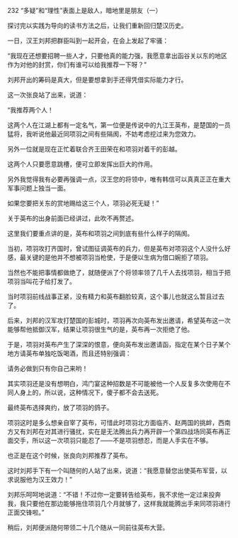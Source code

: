 232 “多疑”和“理性”表面上是敌人，暗地里是朋友（一）



探讨完以实践为导向的读书方法之后，让我们重新回归楚汉历史。

一日，汉王刘邦把群臣叫到一起开会，在会上发起了牢骚：

“我现在还想要招聘一些人才，只要他真的能力强，我愿意拿出函谷关以东的地区作为对他的封赏，你们有谁可以给我推荐一下呀？”



刘邦开出的筹码是真大，但是要想拿到手还得凭借实际能力才行。

这一次张良站了出来，说道：

“我推荐两个人！

这两个人在江湖上都有一定名气，第一位便是传说中的九江王英布，是楚国的一员猛将，我听说他最近同项羽之间有些隔阂，不妨考虑挖过来为您效力。

另外一位就是现在正忙着联合齐王田荣在和项羽对着干的彭越。

这两个人只要愿意跳槽，便可立即发挥出巨大的作用。

另外我觉得我有必要再强调一点，汉王您的将领中，唯有韩信可以真真正正在重大军事问题上独当一面。

如果您要把关东的赏地赐给这三个人，项羽必死无疑！”



关于英布的出身前面已经讲过，此吹不再赘述。

这里我们要重点讲的是，英布和项羽之间到底有些什么样子的隔阂。

当初，项羽攻打齐国时，曾试图征调英布的兵力，但是英布对项羽这个人没什么好感，最关键的是他并不想被项羽当枪使，于是便以生病为借口婉拒了项羽。

当然也不能把事情都做绝了，就随便派了个将领率领了几千人去找项羽，相当于把项羽当叫花子给打发了。

当时项羽前线战事正紧，没有精力和英布翻脸较真，这个事儿也就这么暂且过去了。



后来，刘邦的汉军攻打楚国的彭城时，项羽再次向英布发出邀请，希望英布这一次能够帮他抵御汉军，结果让项羽很生气的是，英布再一次拒绝了他。

于是，项羽对英布产生了深深的恨意，便向英布发出邀请函，指定在某个日子某个地方请英布单独吃饭喝酒，而且还特别强调：

请务必做到只有你自己来哟！

其实项羽还是没有想明白，鸿门宴这种招数是不可能被他一个人反复多次使用在不同人身上的，所以说，这种情况下，傻子都不会去送死。

最终英布选择爽约，放了项羽的鸽子。

项羽这时是多么想亲自宰了英布，可惜此时项羽北方面临齐、赵两国的挑衅，西南方又有刘邦在对其进行骚扰，实在是无法腾出兵力再开辟一个第四战场同英布再正面交手，所以这一次项羽只能忍了——不是项羽想忍，而是人手实在不够。

也正是在这个时候，张良向刘邦推荐了英布。



这时刘邦手下有一个叫随何的人站了出来，说道：“我愿意替您出使英布军营，以求说服他为汉王效力！”

刘邦乐呵呵地说道：“不错！不过你一定要转告给英布，我不求他一定过来投奔我，我只要他在那边能够拖住项羽几个月就够了，这样我就能腾出手来同项羽进行正面交锋啦。”

稍后，刘邦便派随何带领二十几个随从一同前往英布大营。

